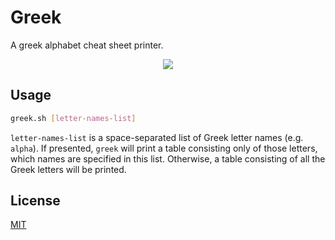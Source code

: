 # Greek

A greek alphabet cheat sheet printer.

<p align="center">
  <img src="https://user-images.githubusercontent.com/33803413/125096316-5134c200-e0d5-11eb-96b0-acaaec0ca110.png" />
</p>

## Usage
```sh
greek.sh [letter-names-list]
```
`letter-names-list` is a space-separated list of Greek letter names (e.g. `alpha`). If presented, `greek` will print a table consisting only of those letters, which names are specified in this list. Otherwise, a table consisting of all the Greek letters will be printed.

## License

[MIT](https://github.com/wadiim/greek/blob/master/LICENSE)
